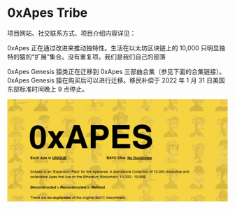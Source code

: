 # 0xApes Tribe

项目网站、社交联系方式、项目介绍内容详见：

0xApes 正在通过改进来推动独特性。生活在以太坊区块链上的 10,000 只明显独特的猿的“扩展”集合。没有重复项。我们是我们自己的部落

0xApes Genesis 猿类正在迁移到 0xApes 三部曲合集（参见下面的合集链接）。0xApes Genesis 猿在购买后可以进行迁移。移民补偿于 2022 年 1 月 31 日美国东部标准时间晚上 9 点停止。

![nft](01.png)
